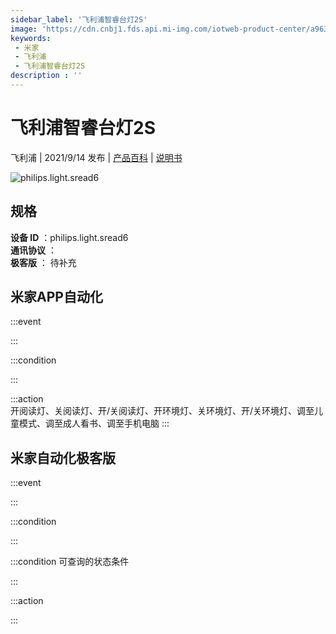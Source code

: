 ```yaml
---
sidebar_label: '飞利浦智睿台灯2S'
image: 'https://cdn.cnbj1.fds.api.mi-img.com/iotweb-product-center/a963973c04ceb517ec2992cce412a074_1629169956518.png?GalaxyAccessKeyId=AKVGLQWBOVIRQ3XLEW&Expires=9223372036854775807&Signature=Zl356oRwax/fl1Bt1aiUXSDbY3s='
keywords: 
 - 米家
 - 飞利浦
 - 飞利浦智睿台灯2S
description : ''
---
```

# 飞利浦智睿台灯2S

飞利浦 | 2021/9/14 发布 | [产品百科](https://home.mi.com/webapp/content/baike/product/index.html?model=philips.light.sread6/) | [说明书](https://home.mi.com/views/introduction.html?model=philips.light.sread6&region=cn)

![philips.light.sread6](https://cdn.cnbj1.fds.api.mi-img.com/iotweb-product-center/a963973c04ceb517ec2992cce412a074_1629169956518.png?GalaxyAccessKeyId=AKVGLQWBOVIRQ3XLEW&Expires=9223372036854775807&Signature=Zl356oRwax/fl1Bt1aiUXSDbY3s=)

## 规格  
> 
**设备 ID** ：philips.light.sread6  
**通讯协议** ：  
**极客版**  ： 待补充 


## 米家APP自动化  

:::event  

:::

:::condition  

:::

:::action   
开阅读灯、关阅读灯、开/关阅读灯、开环境灯、关环境灯、开/关环境灯、调至儿童模式、调至成人看书、调至手机电脑
:::

## 米家自动化极客版  

:::event  

:::

:::condition  

:::

:::condition 可查询的状态条件  

:::

:::action  

:::

        
